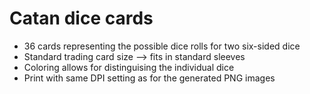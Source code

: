 # Catan dice cards

* 36 cards representing the possible dice rolls for two six-sided dice
* Standard trading card size --> fits in standard sleeves
* Coloring allows for distinguising the individual dice
* Print with same DPI setting as for the generated PNG images
